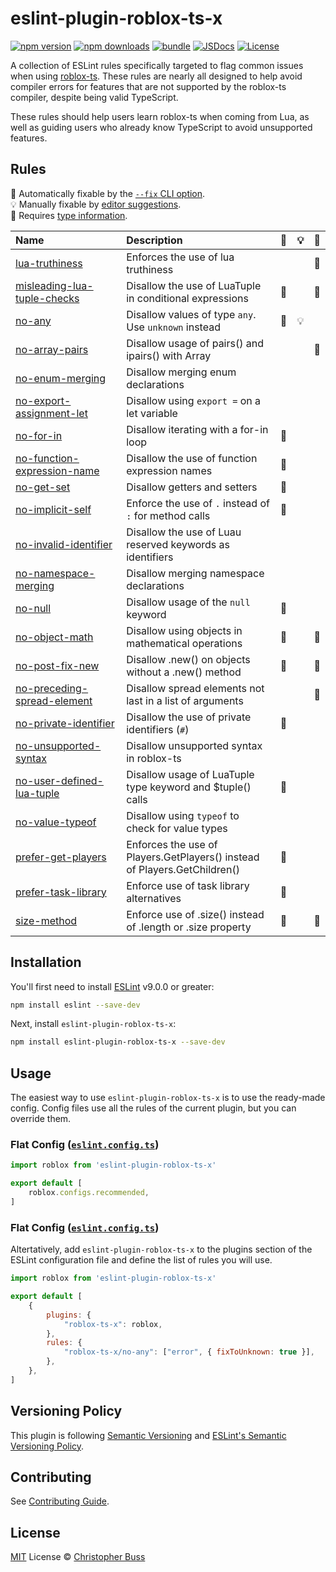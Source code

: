 # eslint-plugin-roblox-ts-x

[![npm version][npm-version-src]][npm-version-href]
[![npm downloads][npm-downloads-src]][npm-downloads-href]
[![bundle][bundle-src]][bundle-href]
[![JSDocs][jsdocs-src]][jsdocs-href]
[![License][license-src]][license-href]

A collection of ESLint rules specifically targeted to flag common issues when
using [roblox-ts](https://roblox-ts.github.io/roblox-ts/). These rules are
nearly all designed to help avoid compiler errors for features that are not
supported by the roblox-ts compiler, despite being valid TypeScript.

These rules should help users learn roblox-ts when coming from Lua, as well as
guiding users who already know TypeScript to avoid unsupported features.

## Rules

<!-- Do not manually modify this list. Run: `npm run eslint-docs` -->
<!-- begin auto-generated rules list -->

🔧 Automatically fixable by the [`--fix` CLI option](https://eslint.org/docs/user-guide/command-line-interface#--fix).\
💡 Manually fixable by [editor suggestions](https://eslint.org/docs/latest/use/core-concepts#rule-suggestions).\
💭 Requires [type information](https://typescript-eslint.io/linting/typed-linting).

| Name                                                                                  | Description                                                               | 🔧 | 💡 | 💭 |
| :------------------------------------------------------------------------------------ | :------------------------------------------------------------------------ | :- | :- | :- |
| [lua-truthiness](src/rules/lua-truthiness/documentation.md)                           | Enforces the use of lua truthiness                                        |    |    | 💭 |
| [misleading-lua-tuple-checks](src/rules/misleading-lua-tuple-checks/documentation.md) | Disallow the use of LuaTuple in conditional expressions                   | 🔧 |    | 💭 |
| [no-any](src/rules/no-any/documentation.md)                                           | Disallow values of type `any`. Use `unknown` instead                      | 🔧 | 💡 |    |
| [no-array-pairs](src/rules/no-array-pairs/documentation.md)                           | Disallow usage of pairs() and ipairs() with Array<T>                      |    |    | 💭 |
| [no-enum-merging](src/rules/no-enum-merging/documentation.md)                         | Disallow merging enum declarations                                        |    |    |    |
| [no-export-assignment-let](src/rules/no-export-assignment-let/documentation.md)       | Disallow using `export =` on a let variable                               |    |    |    |
| [no-for-in](src/rules/no-for-in/documentation.md)                                     | Disallow iterating with a for-in loop                                     | 🔧 |    |    |
| [no-function-expression-name](src/rules/no-function-expression-name/documentation.md) | Disallow the use of function expression names                             | 🔧 |    |    |
| [no-get-set](src/rules/no-get-set/documentation.md)                                   | Disallow getters and setters                                              | 🔧 |    |    |
| [no-implicit-self](src/rules/no-implicit-self/documentation.md)                       | Enforce the use of `.` instead of `:` for method calls                    | 🔧 |    |    |
| [no-invalid-identifier](src/rules/no-invalid-identifier/documentation.md)             | Disallow the use of Luau reserved keywords as identifiers                 |    |    |    |
| [no-namespace-merging](src/rules/no-namespace-merging/documentation.md)               | Disallow merging namespace declarations                                   |    |    |    |
| [no-null](src/rules/no-null/documentation.md)                                         | Disallow usage of the `null` keyword                                      | 🔧 |    |    |
| [no-object-math](src/rules/no-object-math/documentation.md)                           | Disallow using objects in mathematical operations                         | 🔧 |    | 💭 |
| [no-post-fix-new](src/rules/no-post-fix-new/documentation.md)                         | Disallow .new() on objects without a .new() method                        | 🔧 |    | 💭 |
| [no-preceding-spread-element](src/rules/no-preceding-spread-element/documentation.md) | Disallow spread elements not last in a list of arguments                  |    |    | 💭 |
| [no-private-identifier](src/rules/no-private-identifier/documentation.md)             | Disallow the use of private identifiers (`#`)                             | 🔧 |    |    |
| [no-unsupported-syntax](src/rules/no-unsupported-syntax/documentation.md)             | Disallow unsupported syntax in roblox-ts                                  |    |    |    |
| [no-user-defined-lua-tuple](src/rules/no-user-defined-lua-tuple/documentation.md)     | Disallow usage of LuaTuple type keyword and $tuple() calls                | 🔧 |    |    |
| [no-value-typeof](src/rules/no-value-typeof/documentation.md)                         | Disallow using `typeof` to check for value types                          |    |    |    |
| [prefer-get-players](src/rules/prefer-get-players/documentation.md)                   | Enforces the use of Players.GetPlayers() instead of Players.GetChildren() | 🔧 |    |    |
| [prefer-task-library](src/rules/prefer-task-library/documentation.md)                 | Enforce use of task library alternatives                                  | 🔧 |    |    |
| [size-method](src/rules/size-method/documentation.md)                                 | Enforce use of .size() instead of .length or .size property               | 🔧 |    | 💭 |

<!-- end auto-generated rules list -->

<!-- Badges -->

[npm-version-src]: https://img.shields.io/npm/v/eslint-plugin-roblox-ts-x?style=flat&colorA=080f12&colorB=1fa669
[npm-version-href]: https://npmjs.com/package/eslint-plugin-roblox-ts-x
[npm-downloads-src]: https://img.shields.io/npm/dm/eslint-plugin-roblox-ts-x?style=flat&colorA=080f12&colorB=1fa669
[npm-downloads-href]: https://npmjs.com/package/eslint-plugin-roblox-ts-x
[bundle-src]: https://img.shields.io/bundlephobia/minzip/eslint-plugin-roblox-ts-x?style=flat&colorA=080f12&colorB=1fa669&label=minzip
[bundle-href]: https://bundlephobia.com/result?p=eslint-plugin-roblox-ts-x
[license-src]: https://img.shields.io/github/license/christopher-buss/eslint-plugin-roblox-ts-x.svg?style=flat&colorA=080f12&colorB=1fa669
[license-href]: https://github.com/christopher-buss/eslint-plugin-roblox-ts-x/blob/main/LICENSE
[jsdocs-src]: https://img.shields.io/badge/jsdocs-reference-080f12?style=flat&colorA=080f12&colorB=1fa669
[jsdocs-href]: https://www.jsdocs.io/package/eslint-plugin-roblox-ts-x

## Installation

You'll first need to install [ESLint](https://eslint.org) v9.0.0 or greater:

```sh
npm install eslint --save-dev
```

Next, install `eslint-plugin-roblox-ts-x`:

```sh
npm install eslint-plugin-roblox-ts-x --save-dev
```

## Usage

The easiest way to use `eslint-plugin-roblox-ts-x` is to use the ready-made config. Config files use all the rules of the current plugin, but you can override them.

### Flat Config ([`eslint.config.ts`](https://eslint.org/docs/latest/use/configure/configuration-files))

```js
import roblox from 'eslint-plugin-roblox-ts-x'

export default [
	roblox.configs.recommended,
]
```

### Flat Config ([`eslint.config.ts`](https://eslint.org/docs/latest/use/configure/configuration-files))

Altertatively, add `eslint-plugin-roblox-ts-x` to the plugins section of the ESLint
configuration file and define the list of rules you will use.

```js
import roblox from 'eslint-plugin-roblox-ts-x'

export default [
	{
		plugins: {
			"roblox-ts-x": roblox,
		},
		rules: {
			"roblox-ts-x/no-any": ["error", { fixToUnknown: true }],
		},
	},
]
```

## Versioning Policy

This plugin is following [Semantic Versioning](https://semver.org/) and
[ESLint's Semantic Versioning
Policy](https://github.com/eslint/eslint#semantic-versioning-policy).

## Contributing

See [Contributing
Guide](https://github.com/christopher-buss/eslint-plugin-roblox-ts-x/blob/main/CONTRIBUTING.md).

## License

[MIT](./LICENSE) License © [Christopher
Buss](https://github.com/christopher-buss)
